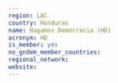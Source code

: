 ```yaml
---
region: LAC
country: Honduras
name: Hagamos Democracia (HD)
acronym: HD
is_member: yes
no_gndem_member_countries: 
regional_network: 
website: 
---
```

